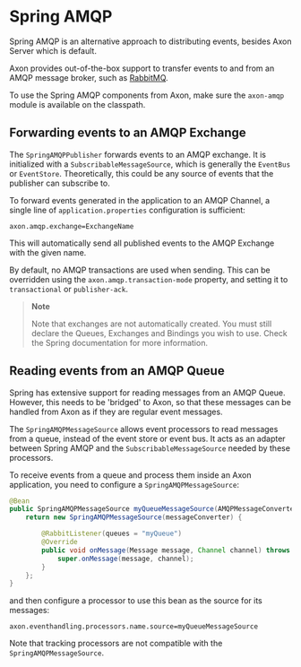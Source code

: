 # Spring AMQP

Spring AMQP is an alternative approach to distributing events, besides Axon Server which is default.

Axon provides out-of-the-box support to transfer events to and from an AMQP message broker, such as [RabbitMQ](https://www.rabbitmq.com/).

To use the Spring AMQP components from Axon, make sure the `axon-amqp` module is available on the classpath.

## Forwarding events to an AMQP Exchange

The `SpringAMQPPublisher` forwards events to an AMQP exchange. It is initialized with a `SubscribableMessageSource`, which is generally the `EventBus` or `EventStore`. Theoretically, this could be any source of events that the publisher can subscribe to.

To forward events generated in the application to an AMQP Channel, a single line of `application.properties` configuration is sufficient:

```text
axon.amqp.exchange=ExchangeName
```

This will automatically send all published events to the AMQP Exchange with the given name.

By default, no AMQP transactions are used when sending. This can be overridden using the `axon.amqp.transaction-mode` property, and setting it to `transactional` or `publisher-ack`.

> **Note**
>
> Note that exchanges are not automatically created. You must still declare the Queues, Exchanges and Bindings you wish to use. Check the Spring documentation for more information.

## Reading events from an AMQP Queue

Spring has extensive support for reading messages from an AMQP Queue. However, this needs to be 'bridged' to Axon, so that these messages can be handled from Axon as if they are regular event messages.

The `SpringAMQPMessageSource` allows event processors to read messages from a queue, instead of the event store or event bus. It acts as an adapter between Spring AMQP and the `SubscribableMessageSource` needed by these processors.

To receive events from a queue and process them inside an Axon application, you need to configure a `SpringAMQPMessageSource`:

```java
@Bean
public SpringAMQPMessageSource myQueueMessageSource(AMQPMessageConverter messageConverter) {
    return new SpringAMQPMessageSource(messageConverter) {

        @RabbitListener(queues = "myQueue")
        @Override
        public void onMessage(Message message, Channel channel) throws Exception {
            super.onMessage(message, channel);
        }
    };
}
```

and then configure a processor to use this bean as the source for its messages:

```text
axon.eventhandling.processors.name.source=myQueueMessageSource
```

Note that tracking processors are not compatible with the `SpringAMQPMessageSource`.
